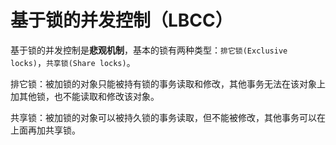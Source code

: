 # 基于锁的并发控制（LBCC）
基于锁的并发控制是**悲观机制**，基本的锁有两种类型：`排它锁(Exclusive locks)`，`共享锁(Share locks)`。

排它锁：被加锁的对象只能被持有锁的事务读取和修改，其他事务无法在该对象上加其他锁，也不能读取和修改该对象。

共享锁：被加锁的对象可以被持久锁的事务读取，但不能被修改，其他事务可以在上面再加共享锁。

